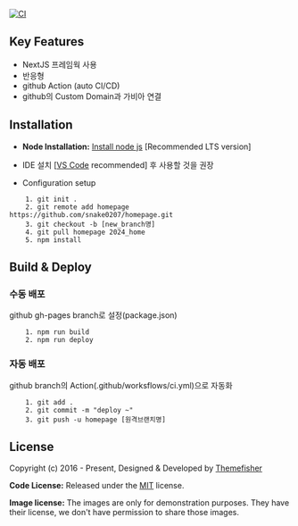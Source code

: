 [![CI](https://github.com/snake0207/homepage/actions/workflows/ci.yml/badge.svg)](https://github.com/snake0207/homepage/actions/workflows/ci.yml)

## Key Features

- NextJS 프레임웍 사용
- 반응형
- github Action (auto CI/CD)
- github의 Custom Domain과 가비아 연결

<!-- installation -->

## Installation

- **Node Installation:** [Install node js](https://nodejs.org/en/download/) [Recommended LTS version]

- IDE 설치 [[VS Code](https://code.visualstudio.com/) recommended] 후 사용할 것을 권장

- Configuration setup

```
    1. git init .
    2. git remote add homepage https://github.com/snake0207/homepage.git
    3. git checkout -b [new_branch명]
    4. git pull homepage 2024_home
    5. npm install
```

## Build & Deploy

### 수동 배포

github gh-pages branch로 설정(package.json)

```
    1. npm run build
    2. npm run deploy
```

### 자동 배포

github branch의 Action(.github/worksflows/ci.yml)으로 자동화

```
    1. git add .
    2. git commit -m "deploy ~"
    3. git push -u homepage [원격브랜치명]
```

<!-- licence -->

## License

Copyright (c) 2016 - Present, Designed & Developed by [Themefisher](https://themefisher.com)

**Code License:** Released under the [MIT](https://github.com/themefisher/bigspring-light-nextjs/blob/main/LICENSE) license.

**Image license:** The images are only for demonstration purposes. They have their license, we don't have permission to share those images.
